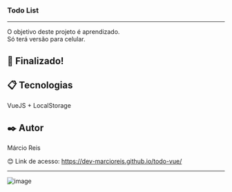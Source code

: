 ### Todo List

---

O objetivo deste projeto é aprendizado.<br>
Só terá versão para celular.

## 🚀 Finalizado!

## 📋 Tecnologias
VueJS + LocalStorage

## ✒️ Autor
Márcio Reis

😊 Link de acesso: https://dev-marcioreis.github.io/todo-vue/

---
![image](https://user-images.githubusercontent.com/122680054/234957931-d9b0d80f-2c90-4877-a538-b3abb72a1b6a.png)


